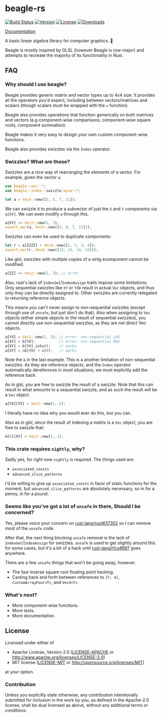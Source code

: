 # beagle-rs

[![Build Status](https://travis-ci.org/Popog/beagle-rs.svg?branch=master)](https://travis-ci.org/Popog/beagle-rs)
[![Version](https://img.shields.io/crates/v/beagle.svg)](https://crates.io/crates/beagle)
[![License](https://img.shields.io/crates/l/beagle.svg)](https://github.com/Popog/beagle-rs/blob/gh-pages/LICENSE)
[![Downloads](https://img.shields.io/crates/d/beagle.svg)](https://crates.io/crates/beagle)

[Documentation](http://Popog.github.io/beagle-rs)

A basic linear algebra library for computer graphics. 🐶

Beagle is mostly inspired by GLSL (however Beagle is row-major) and attempts to recreate the majority of its functionality in Rust.

## FAQ

### Why should I use beagle?

Beagle provides generic matrix and vector types up to 4x4 size. It provides all the operators you'd expect, including between vectors/matrices and scalars (though scalars must be wrapped with the `v` function).

Beagle also provides operations that function generically on both matrices and vectors (e.g component-wise comparisons, component-wise square roots, component summation).

Beagle makes it very easy to design your own custom component-wise functions.

Beagle also provides swizzles via the `Index` operator.

### Swizzles? What are those?

Swizzles are a nice way of rearranging the elements of a vector. For example, given the vector `a`:
```rust
use beagle::vec::*;
use beagle::index::swizzle:xyzw::*;

let a = Vec4::new([3, 5, 7, 11]);
```

We can swizzle it to produce a subvector of just the `X` and `Y` components via `a[XY]`. We can even modify `a` through this.
```rust
a[XY] += Vec2::new(1, 3);
assert_eq!(a, Vec4::new([4, 8, 7, 11]));
```

Swizzles can even be used to duplicate components:
```rust
let r = a[ZZZZ] + Vec4::new([1, 2, 3, 4]);
assert_eq!(r, Vec4::new([12, 13, 14, 15]));
```

Like glsl, swizzles with multiple copies of a sinlg ecomponent cannot be modified:
```rust
a[ZZ] += Vec2::new(1, 3); // error
```

Also, rust's lack of `IndexGet`/`IndexAssign` traits impose some limitations. Only sequential swizzles like `XY` or `YZW` result in actual `Vec` objects, and thus only they can be directly assigned to. Other swizzles are currently relegated to returning reference objects.

This means you can't never assign to non-sequential swizzles (except through use of `unsafe`, but just don't do that). Also when assigning to `Vec` objects (either simple objects or the result of sequential swizzles), you cannot directly use non-sequential swizzles, as they are not direct Vec objects.
```rust
a[YX] = Vec2::new(1, 2); // error: non-sequential LHS
a[XY] = b[YX];           // error: non-sequential RHS
a[XY] = b[YX].into();    // works
a[XY] = &b[YX] + v(0);   // works
```

Note the `&` in the last example. This is a another limitation of non-sequential swizzles. As they are reference objects, and the `Index` operator automatically derefernces in most situations, we must explicitly add the reference back.

As in glsl, you are free to swizzle the result of a swizzle. Note that this can result in what amounts to a sequential swizzle, and as such the result will be a `Vec` object.
```rust
a[YX][YX] = Vec2::new(1, 2);
```
I literally have no idea why you would ever do this, but you can.

Also as in glsl, since the result of indexing a matrix is a `Vec` object, you are free to swizzle that:
```rust
m[0][XY] = Vec2::new(1, 2);
```

### This crate requires `nightly`, why?

Sadly yes, for right now `nightly` is required. The things used are:
* `associated_consts`
* `advanced_slice_patterns`

I'd be willing to give up `associated_consts` in favor of static functions for the moment, but `advanced_slice_patterns` are absolutely necessary, so in for a penny, in for a pound.

### Seems like you've got a lot of `unsafe` in there, Should I be concerned?

Yes, please voice your concern on [rust-lang/rust#37302](https://github.com/rust-lang/rust/issues/37302) so I can remove most of the `unsafe` code.

After that, the next thing blocking `unsafe` removal is the lack of `IndexGet`/`IndexAssign` for swizzles. `unsafe` is used to get slightly around this for some cases, but it's a bit of a hack until [rust-lang/rfcs#997](https://github.com/rust-lang/rfcs/issues/997) goes anywhere.

There are a few `unsafe` things that won't be going away, however.
* The fast inverse square root floating point hacking.
* Casting back and forth between references to `[T; 4]`, `CustomArrayFour<T>`, and `Vec4<T>`.

### What's next?

* More component-wise functions.
* More tests.
* More documentation.

## License

Licensed under either of

 * Apache License, Version 2.0 ([LICENSE-APACHE](LICENSE-APACHE) or http://www.apache.org/licenses/LICENSE-2.0)
 * MIT license ([LICENSE-MIT](LICENSE-MIT) or http://opensource.org/licenses/MIT)

at your option.

### Contribution

Unless you explicitly state otherwise, any contribution intentionally submitted for inclusion in the work by you, as defined in the Apache-2.0 license, shall be dual licensed as above, without any additional terms or conditions.
